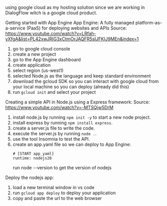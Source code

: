 using google cloud as my hosting solution since we are working in DialogFlow witch is a google cloud product.

Getting started with App Engine
App Engine: A fully managed platform-as-a-service (PaaS) for deploying websites and APIs
Source: https://www.youtube.com/watch?v=LRfah-yXfgA&list=PL42xwJRIG3xCtmOrJAQFR5sIJFKIJ9MEn&index=1

1. go to google cloud console
2. create a new project
3. go to the App Engine dashboard
4. create application
5. select region (us-west1)
6. selected Node.js as the language and keep standard environment
7. download the gcloud SDK so you can interact with google cloud from your local machine so you can deploy (already did this)
8. run `gcloud init` and select your project

Creating a simple API in Node.js using a Express framework:
Source: https://www.youtube.com/watch?v=-MTSQjw5DrM

1. install node.js by running `npm init -y` to start a new node project.
2. install express by running `npm install express`.
3. create a server.js file to write the code.
4. execute the server.js by running `node .`.
5. use the tool Insomnia to test the API.
6. create an app.yaml file so we can deploy to App Engine:
   ```
   # [START app_yaml]
   runtime: nodejs20
   ```
   run node --version to get the version of nodejs

Deploy the nodejs app:

1. load a new terminal window in vs code
2. run `gcloud app deploy` to deploy your application
3. copy and paste the url to the web browser
